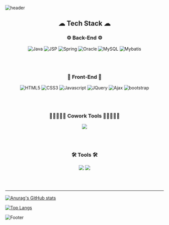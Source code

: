 ![header](https://capsule-render.vercel.app/api?type=waving&color=auto&height=300&section=header&text=YeJi%20Yun&fontSize=90)

<h2 align="center">☁ Tech Stack ☁</h2>

<h3 align="center"> ⚙ Back-End ⚙</h3>
<div align="center">
  <img alt="Java" src="https://img.shields.io/badge/Java-007396?style=flat-square&logo=Java&logoColor=white" />
  <img alt="JSP" src ="https://img.shields.io/badge/JSP-F86001.svg?&style=flat&logo=jsp&logoColor=white"/>
  <img alt="Spring" src="https://img.shields.io/badge/Spring-6DB33F?style=flat-square&logo=Spring&logoColor=white"/> 
  <img alt="Oracle" src="https://img.shields.io/badge/Oracle-F80000?style=flat-square&logo=Oracle&logoColor=white"/>
  <img alt="MySQL" src="https://img.shields.io/badge/MySQL-4479A1?style=flat-square&logo=MySQL&logoColor=white"/>
  <img alt="Mybatis" src ="https://img.shields.io/badge/Mybatis-1F4056.svg?&style=flat&logo=Mybatis&logoColor=white"/>
</div>

<br><br>

<h3 align="center"> 🧸 Front-End 🧸 </h3>
<div align="center">
  <img alt="HTML5" src ="https://img.shields.io/badge/HTML5-E34F26.svg?&style=flat&logo=HTML5&logoColor=white"/>
  <img alt="CSS3" src ="https://img.shields.io/badge/CSS3-1572B6.svg?&style=flat&logo=CSS3&logoColor=white"/>
  <img alt="Javascript" src ="https://img.shields.io/badge/JavaScript-F7DF1E.svg?&style=flat&logo=JavaScript&logoColor=white"/>
  <img alt="JQuery" src ="https://img.shields.io/badge/JQuery-0769AD.svg?&style=flat&logo=JQuery&logoColor=white"/>
  <img alt="Ajax" src ="https://img.shields.io/badge/Ajax-0094F5.svg?&style=flat&logo=Ajax&logoColor=white"/>
  <img alt="bootstrap" src="https://img.shields.io/badge/bootstrap-7952B3?style=flat&logo=bootstrap&logoColor=white">
</div>

<br><br>

<h3 align="center"> 👨🏻‍🤝‍👨🏻 Cowork Tools 👨🏻‍🤝‍👨🏻</h3>
<div align="center">
  <img src="https://img.shields.io/badge/github-181717?style=flat&logo=github&logoColor=white">
</div>

<br><br>

<h3 align="center">🛠 Tools 🛠</h3>
<div align="center">
  <img src="https://img.shields.io/badge/Eclipse-2C2255?style=flat-square&logo=EclipseIDE&logoColor=white"/>
  <img src="https://img.shields.io/badge/Postman-F86001?style=flat-square&logo=Postman&logoColor=white"/>
</div>

<br><br>

<hr>



[![Anurag's GitHub stats](https://github-readme-stats.vercel.app/api?username=YEJIXD&hide_title=true&show_icons=true&include_all_commits=true&layout=compact&theme=tokyonight)](https://github.com/YEJIXD/github-readme-stats)

 
[![Top Langs](https://github-readme-stats.vercel.app/api/top-langs/?username=YEJIXD&layout=compact)](https://github.com/anuraghazra/github-readme-stats)

![Footer](https://capsule-render.vercel.app/api?type=waving&color=auto&height=200&section=footer)
